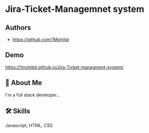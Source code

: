 
# Jira-Ticket-Managemnet system



## Authors

- https://github.com/1Mohitpl


## Demo

https://1mohitpl.github.io/Jira-Ticket-managment-system/


## 🚀 About Me
I'm a full stack developer...


## 🛠 Skills
Javascript, HTML, CSS


